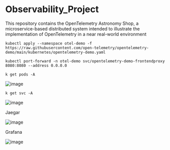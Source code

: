 # Observability_Project


This repository contains the OpenTelemetry Astronomy Shop, a microservice-based distributed system intended to illustrate the implementation of OpenTelemetry in a near real-world environment


```
kubectl apply --namespace otel-demo -f https://raw.githubusercontent.com/open-telemetry/opentelemetry-demo/main/kubernetes/opentelemetry-demo.yaml
```

```
kubectl port-forward -n otel-demo svc/opentelemetry-demo-frontendproxy 8080:8080 --address 0.0.0.0
```

```
k get pods -A
```
![image](https://github.com/user-attachments/assets/f3c279e2-5a76-4ea8-8d23-f0609e7f9da6)


```
k get svc -A
```
![image](https://github.com/user-attachments/assets/badaee7a-652c-4460-98ca-c6f2d84d41e7)


Jaegar

![image](https://github.com/user-attachments/assets/f9526876-f982-4c30-8d9a-951a70808618)


Grafana

![image](https://github.com/user-attachments/assets/ea3f629a-b298-43fd-811f-190601e23d7d)
